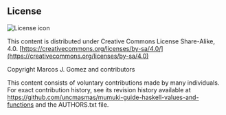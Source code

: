 ## License
![License icon](https://licensebuttons.net/l/by-sa/3.0/88x31.png)

This content is distributed under Creative Commons License Share-Alike, 4.0. [https://creativecommons.org/licenses/by-sa/4.0/](https://creativecommons.org/licenses/by-sa/4.0)

Copyright Marcos J. Gomez and contributors

This content consists of voluntary contributions made by many
individuals. For exact contribution history, see its revision history
available at https://github.com/uncmasmas/mumuki-guide-haskell-values-and-functions and the AUTHORS.txt file.

